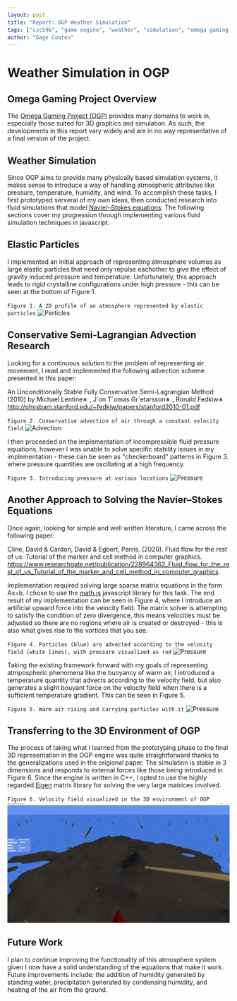 ```yaml
---
layout: post
title: "Report: OGP Weather Simulation"
tags: ["csc596", "game engine", "weather", "simulation", "omega gaming project", "report"]
author: "Gage Coates"
---
```


# Weather Simulation in OGP

## Omega Gaming Project Overview

The [Omega Gaming Project (OGP)](https://www.omega-gaming-project.org) provides many domains to work in, especially those suited for 3D graphics and simulation. As such, the developments in this report vary widely and are in no way representative of a final version of the project.  

## Weather Simulation

Since OGP aims to provide many physically based simulation systems, it makes sense to introduce a way of handling atmospheric attributes like pressure, temperature, humidity, and wind. To accomplish these tasks, I first prototyped serveral of my own ideas, then conducted research into fluid simulations that model [Navier–Stokes equations](https://en.wikipedia.org/wiki/Navier%E2%80%93Stokes_equations). The following sections cover my progression through implementing various fluid simulation techniques in javascript.

## Elastic Particles

I implemented an initial approach of representing atmosphere volumes as large elastic particles that need only repulse eachother to give the effect of gravity induced pressure and temperature. Unfortunately, this approach leads to rigid crystalline configurations under high pressure - this can be
seen at the bottom of Figure 1.

`Figure 1. A 2D profile of an atmosphere represented by elastic particles`
![Particles](/assets/2020-05-10-report-ogp-weather-simulation/particles.gif)

## Conservative Semi-Lagrangian Advection Research

Looking for a continuous solution to the problem of representing air movement, I read and implemented the following advection scheme presented in this paper:

An Unconditionally Stable Fully Conservative Semi-Lagrangian Method (2010)
by Michael Lentine∗ , J´on T´omas Gr´etarsson∗ , Ronald Fedkiw∗ 
http://physbam.stanford.edu/~fedkiw/papers/stanford2010-01.pdf

`Figure 2. Conservative advection of air through a constant velocity field`
![Advection](/assets/2020-05-10-report-ogp-weather-simulation/advection.gif)

I then proceeded on the implementation of incompressible fluid pressure equations, however I was unable to solve specific stability issues in my implementation - these can be seen as "checkerboard" patterns in Figure 3. where pressure quantities are oscillating at a high frequency.

`Figure 3. Introducing pressure at various locations`
![Pressure](/assets/2020-05-10-report-ogp-weather-simulation/incompressible.gif)

## Another Approach to Solving the Navier–Stokes Equations

Once again, looking for simple and well written literature, I came across the following paper: 

Cline, David & Cardon, David & Egbert, Parris. (2020). Fluid flow for the rest of us: Tutorial of the marker and cell method in computer graphics. https://www.researchgate.net/publication/228964362_Fluid_flow_for_the_rest_of_us_Tutorial_of_the_marker_and_cell_method_in_computer_graphics.

Implementation required solving large sparse matrix equations in the form Ax=b. I chose to use the [math.js](https://mathjs.org/) javascript library for this task. The end result of my implementation can be seen in Figure 4, where I introduce an artificial upward force into the velocity field. The matrix solver is attempting to satisfy the condition of zero divergence, this means velocities must be adjusted so there are no regions where air is created or destroyed - this is also what gives rise to the vortices that you see.

`Figure 4. Particles (blue) are advected according to the velocity field (white lines), with pressure visualized as red`
![Pressure](/assets/2020-05-10-report-ogp-weather-simulation/fluid-flow.gif)

Taking the existing framework forward with my goals of representing atmpospheric phenomena like the buoyancy of warm air, I introduced a temperature quantity that advects according to the velocity field, but also generates a slight bouyant force on the velocity field when there is a sufficient temperature gradient. This can be seen in Figure 5.

`Figure 5. Warm air rising and carrying particles with it`
![Pressure](/assets/2020-05-10-report-ogp-weather-simulation/temperature.gif)

## Transferring to the 3D Environment of OGP

The process of taking what I learned from the prototyping phase to the final 3D representation in the OGP engine was quite straightforward thanks to the generalizations used in the origional paper. The simulation is stable in 3 dimensions and responds to external forces like those being introduced in Figure 6. Since the engine is written in C++, I opted to use the highly regarded [Eigen](http://eigen.tuxfamily.org/index.php?title=Main_Page) matrix library for solving the very large matrices involved.

`Figure 6. Velocity field visualized in the 3D environment of OGP`
![Pressure](/assets/2020-05-10-report-ogp-weather-simulation/3d-velocity-field.png)

## Future Work

I plan to continue improving the functionality of this atmosphere system given I now have a solid understanding of the equations that make it work. Future improvements include: the addition of humidity generated by standing water, precipitation generated by condensing humidity, and heating of the air from the ground.
